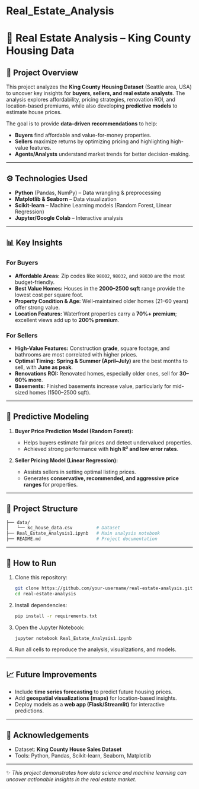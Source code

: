 # Real_Estate_Analysis

# 🏡 Real Estate Analysis – King County Housing Data

## 📌 Project Overview

This project analyzes the **King County Housing Dataset** (Seattle area, USA) to uncover key insights for **buyers, sellers, and real estate analysts**.
The analysis explores affordability, pricing strategies, renovation ROI, and location-based premiums, while also developing **predictive models** to estimate house prices.

The goal is to provide **data-driven recommendations** to help:

* **Buyers** find affordable and value-for-money properties.
* **Sellers** maximize returns by optimizing pricing and highlighting high-value features.
* **Agents/Analysts** understand market trends for better decision-making.

---

## ⚙️ Technologies Used

* **Python** (Pandas, NumPy) – Data wrangling & preprocessing
* **Matplotlib & Seaborn** – Data visualization
* **Scikit-learn** – Machine Learning models (Random Forest, Linear Regression)
* **Jupyter/Google Colab** – Interactive analysis

---

## 📊 Key Insights

### For Buyers

* **Affordable Areas:** Zip codes like `98002`, `98032`, and `98030` are the most budget-friendly.
* **Best Value Homes:** Houses in the **2000–2500 sqft** range provide the lowest cost per square foot.
* **Property Condition & Age:** Well-maintained older homes (21–60 years) offer strong value.
* **Location Features:** Waterfront properties carry a **70%+ premium**; excellent views add up to **200% premium**.

### For Sellers

* **High-Value Features:** Construction **grade**, square footage, and bathrooms are most correlated with higher prices.
* **Optimal Timing:** **Spring & Summer (April–July)** are the best months to sell, with **June as peak**.
* **Renovations ROI:** Renovated homes, especially older ones, sell for **30–60% more**.
* **Basements:** Finished basements increase value, particularly for mid-sized homes (1500–2500 sqft).

---

## 🤖 Predictive Modeling

1. **Buyer Price Prediction Model (Random Forest):**

   * Helps buyers estimate fair prices and detect undervalued properties.
   * Achieved strong performance with **high R² and low error rates**.

2. **Seller Pricing Model (Linear Regression):**

   * Assists sellers in setting optimal listing prices.
   * Generates **conservative, recommended, and aggressive price ranges** for properties.

---

## 📂 Project Structure

```bash
├── data/
│   └── kc_house_data.csv         # Dataset
├── Real_Estate_Analysis1.ipynb   # Main analysis notebook
├── README.md                     # Project documentation
```

---

## 🚀 How to Run

1. Clone this repository:

   ```bash
   git clone https://github.com/your-username/real-estate-analysis.git
   cd real-estate-analysis
   ```

2. Install dependencies:

   ```bash
   pip install -r requirements.txt
   ```

3. Open the Jupyter Notebook:

   ```bash
   jupyter notebook Real_Estate_Analysis1.ipynb
   ```

4. Run all cells to reproduce the analysis, visualizations, and models.

---

## 📈 Future Improvements

* Include **time series forecasting** to predict future housing prices.
* Add **geospatial visualizations (maps)** for location-based insights.
* Deploy models as a **web app (Flask/Streamlit)** for interactive predictions.

---

## 📢 Acknowledgements

* Dataset: **King County House Sales Dataset**
* Tools: Python, Pandas, Scikit-learn, Seaborn, Matplotlib

---

✨ *This project demonstrates how data science and machine learning can uncover actionable insights in the real estate market.*

